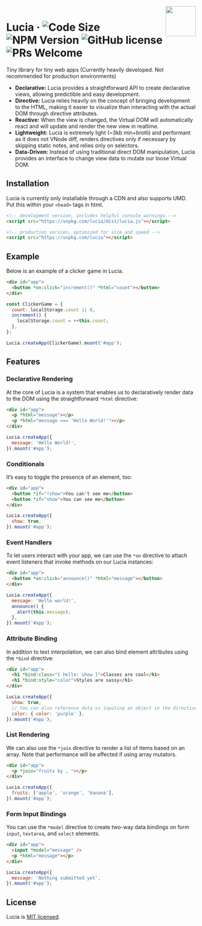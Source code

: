 <img src="https://raw.githubusercontent.com/aidenybai/lucia/master/.github/img/logo.svg" width="80px" align="right" />

# Lucia &middot; ![Code Size](https://badgen.net/badgesize/brotli/https/unpkg.com/lucia?color=7460E1&style=flat-square) ![NPM Version](https://img.shields.io/npm/v/lucia?color=7460E1&style=flat-square) ![GitHub license](https://img.shields.io/badge/license-MIT-blue.svg?color=7460E1&style=flat-square) ![PRs Welcome](https://img.shields.io/badge/PRs-welcome-brightgreen.svg?color=7460E1&style=flat-square)

Tiny library for tiny web apps (Currently heavily developed. Not recommended for production environments)

- **Declarative:** Lucia provides a straightforward API to create declarative views, allowing predictible and easy development.
- **Directive:** Lucia relies heavily on the concept of bringing development to the HTML, making it easier to visualize than interacting with the actual DOM through directive attributes.
- **Reactive:** When the view is changed, the Virtual DOM will automatically react and will update and render the new view in realtime.
- **Lightweight:** Lucia is extremely light (~3kb min+brotli) and performant as it does not VNode diff, renders directives only if necessary by skipping static notes, and relies only on selectors.
- **Data-Driven:** Instead of using traditional direct DOM manipulation, Lucia provides an interface to change view data to mutate our loose Virtual DOM.

## Installation

Lucia is currently only installable through a CDN and also supports UMD. Put this within your `<head>` tags in html.

```html
<!-- development version, includes helpful console warnings -->
<script src="https://unpkg.com/lucia/dist/lucia.js"></script>
```

```html
<!-- production version, optimized for size and speed -->
<script src="https://unpkg.com/lucia"></script>
```

## Example

Below is an example of a clicker game in Lucia.

```html
<div id="app">
  <button *on:click="increment()" *html="count"></button>
</div>
```

```js
const ClickerGame = {
  count: localStorage.count || 0,
  increment() {
    localStorage.count = ++this.count;
  },
};

Lucia.createApp(ClickerGame).mount('#app');
```

## Features

### Declarative Rendering

At the core of Lucia is a system that enables us to declaratively render data to the DOM using the straightforward `*html` directive:

```html
<div id="app">
  <p *html="message"></p>
  <p *html="message === 'Hello World!'"></p>
</div>
```

```js
Lucia.createApp({
  message: 'Hello World!',
}).mount('#app');
```

### Conditionals

It’s easy to toggle the presence of an element, too:

```html
<div id="app">
  <button *if="!show">You can't see me</button>
  <button *if="show">You can see me</button>
</div>
```

```js
Lucia.createApp({
  show: true,
}).mount('#app');
```

### Event Handlers

To let users interact with your app, we can use the `*on` directive to attach event listeners that invoke methods on our Lucia instances:

```html
<div id="app">
  <button *on:click="announce()" *html="message"></button>
</div>
```

```js
Lucia.createApp({
  message: 'Hello world!',
  announce() {
    alert(this.message);
  },
}).mount('#app');
```

### Attribute Binding

In addition to text interpolation, we can also bind element attributes using the `*bind` directive:

```html
<div id="app">
  <h1 *bind:class="{ hello: show }">Classes are cool</h1>
  <h1 *bind:style="color">Styles are sassy</h1>
</div>
```

```js
Lucia.createApp({
  show: true,
  // You can also reference data vs inputing an object in the directive itself
  color: { color: 'purple' },
}).mount('#app');
```

### List Rendering

We can also use the `*join` directive to render a list of items based on an array. Note that performance will be affected if using array mutators.

```html
<div id="app">
  <p *join="fruits by , "></p>
</div>
```

```js
Lucia.createApp({
  fruits: ['apple', 'orange', 'banana'],
}).mount('#app');
```

### Form Input Bindings

You can use the `*model` directive to create two-way data bindings on form `input`, `textarea`, and `select` elements.

```html
<div id="app">
  <input *model="message" />
  <p *html="message"></p>
</div>
```

```js
Lucia.createApp({
  message: 'Nothing submitted yet',
}).mount('#app');
```

## License

Lucia is [MIT licensed](LICENSE.md).
